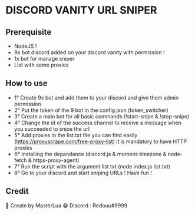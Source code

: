 # DISCORD VANITY URL SNIPER

## Prerequisite
- NodeJS !
- 9x bot discord added on your discord vanity with permission !
- 1x bot for manage sniper
- List with some proxies

## How to use
- 1° Create 9x bot and add them to your discord and give them admin permission
- 2° Put the token of the 9 bot in the config.json (token_switcher)
- 3° Create a main bot for all basic commands (!start-snipe & !stop-snipe)
- 4° Change the id of the success channel to receive a message when you succeeded to snipe the url
- 5° Add proxies in the list.txt file you can find easily (https://proxyscrape.com/free-proxy-list) it is mandatory to have HTTP proxies
- 6° Installing the depandance (discord.js & moment-timezone & node-fetch & https-proxy-agent)
- 7° Run the script with the argument list.txt (node index.js list.txt)
- 8° Go to your discord and start sniping URLs ! Have fun !

## Credit
💖 Create by MasterLua
😁 Discord : Redouu#9999
